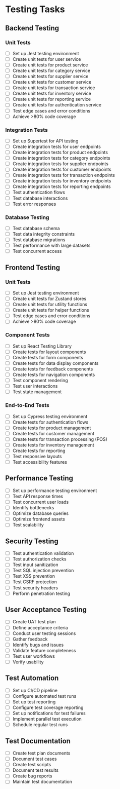 # Testing Tasks

## Backend Testing

### Unit Tests
- [ ] Set up Jest testing environment
- [ ] Create unit tests for user service
- [ ] Create unit tests for product service
- [ ] Create unit tests for category service
- [ ] Create unit tests for supplier service
- [ ] Create unit tests for customer service
- [ ] Create unit tests for transaction service
- [ ] Create unit tests for inventory service
- [ ] Create unit tests for reporting service
- [ ] Create unit tests for authentication service
- [ ] Test edge cases and error conditions
- [ ] Achieve >80% code coverage

### Integration Tests
- [ ] Set up Supertest for API testing
- [ ] Create integration tests for user endpoints
- [ ] Create integration tests for product endpoints
- [ ] Create integration tests for category endpoints
- [ ] Create integration tests for supplier endpoints
- [ ] Create integration tests for customer endpoints
- [ ] Create integration tests for transaction endpoints
- [ ] Create integration tests for inventory endpoints
- [ ] Create integration tests for reporting endpoints
- [ ] Test authentication flows
- [ ] Test database interactions
- [ ] Test error responses

### Database Testing
- [ ] Test database schema
- [ ] Test data integrity constraints
- [ ] Test database migrations
- [ ] Test performance with large datasets
- [ ] Test concurrent access

## Frontend Testing

### Unit Tests
- [ ] Set up Jest testing environment
- [ ] Create unit tests for Zustand stores
- [ ] Create unit tests for utility functions
- [ ] Create unit tests for helper functions
- [ ] Test edge cases and error conditions
- [ ] Achieve >80% code coverage

### Component Tests
- [ ] Set up React Testing Library
- [ ] Create tests for layout components
- [ ] Create tests for form components
- [ ] Create tests for data display components
- [ ] Create tests for feedback components
- [ ] Create tests for navigation components
- [ ] Test component rendering
- [ ] Test user interactions
- [ ] Test state management

### End-to-End Tests
- [ ] Set up Cypress testing environment
- [ ] Create tests for authentication flows
- [ ] Create tests for product management
- [ ] Create tests for customer management
- [ ] Create tests for transaction processing (POS)
- [ ] Create tests for inventory management
- [ ] Create tests for reporting
- [ ] Test responsive layouts
- [ ] Test accessibility features

## Performance Testing
- [ ] Set up performance testing environment
- [ ] Test API response times
- [ ] Test concurrent user loads
- [ ] Identify bottlenecks
- [ ] Optimize database queries
- [ ] Optimize frontend assets
- [ ] Test scalability

## Security Testing
- [ ] Test authentication validation
- [ ] Test authorization checks
- [ ] Test input sanitization
- [ ] Test SQL injection prevention
- [ ] Test XSS prevention
- [ ] Test CSRF protection
- [ ] Test security headers
- [ ] Perform penetration testing

## User Acceptance Testing
- [ ] Create UAT test plan
- [ ] Define acceptance criteria
- [ ] Conduct user testing sessions
- [ ] Gather feedback
- [ ] Identify bugs and issues
- [ ] Validate feature completeness
- [ ] Test user workflows
- [ ] Verify usability

## Test Automation
- [ ] Set up CI/CD pipeline
- [ ] Configure automated test runs
- [ ] Set up test reporting
- [ ] Configure test coverage reporting
- [ ] Set up notifications for test failures
- [ ] Implement parallel test execution
- [ ] Schedule regular test runs

## Test Documentation
- [ ] Create test plan documents
- [ ] Document test cases
- [ ] Create test scripts
- [ ] Document test results
- [ ] Create bug reports
- [ ] Maintain test documentation